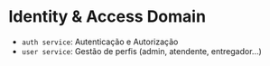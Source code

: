 # Identity &amp; Access Domain

- `auth service`: Autenticação e Autorização
- `user service`: Gestão de perfis (admin, atendente, entregador...)
